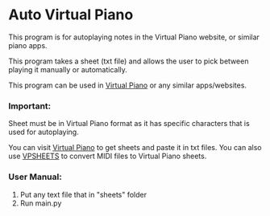 # Auto Virtual Piano
This program is for autoplaying notes in the Virtual Piano website, or similar piano apps.


This program takes a sheet (txt file) and allows the user to pick between playing it manually or automatically.

This program can be used in [Virtual Piano](https://virtualpiano.net/) or any similar apps/websites.


### Important:
Sheet must be in Virtual Piano format as it has specific characters that is used for autoplaying.


You can visit [Virtual Piano](https://virtualpiano.net/) to get sheets and paste it in txt files.
You can also use [VPSHEETS](https://vpsheets.com/converter) to convert MIDI files to Virtual Piano sheets.


### User Manual:
1. Put any text file that in "sheets" folder
2. Run main.py
